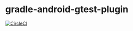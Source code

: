 # gradle-android-gtest-plugin

[![CircleCI](https://circleci.com/gh/amoseui/gradle-android-gtest-plugin/tree/master.svg?style=shield)](https://circleci.com/gh/amoseui/gradle-android-gtest-plugin/tree/master)
